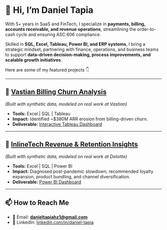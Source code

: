 # 👋 Hi, I’m Daniel Tapia  

With 5+ years in SaaS and FinTech, I specialize in **payments, billing, accounts receivable, and revenue operations**, streamlining the order-to-cash cycle and ensuring ASC 606 compliance.  

Skilled in **SQL, Excel, Tableau, Power BI, and ERP systems**, I bring a strategic mindset, partnering with finance, operations, and business teams to support **data-driven decision-making, process improvements, and scalable growth initiatives**.  

Here are some of my featured projects 👇  

---

## 🔹 [Vastian Billing Churn Analysis](https://github.com/dantapia17/Vastian-Billing-Churn-Analysis)  
*(Built with synthetic data, modeled on real work at Vastian)*  
- **Tools:** Excel | SQL | Tableau  
- **Impact:** Identified ~$380M ARR erosion from billing-driven churn.  
- **Deliverable:** [Interactive Tableau Dashboard](https://public.tableau.com/views/SaaSChurnAnalysisDashboard/Dashboard1?:language=en-US&:sid=&:display_count=n&:origin=viz_share_link)  

---

## 🔹 [InlineTech Revenue & Retention Insights](https://github.com/dantapia17/InlineTech-Revenue-Retention-Insights)  
*(Built with synthetic data, modeled on real work at Deloitte)*  
- **Tools:** Excel | SQL | Power BI  
- **Impact:** Diagnosed post-pandemic slowdown; recommended loyalty expansion, product bundling, and channel diversification.  
- **Deliverable:** [Power BI Dashboard](https://github.com/dantapia17/InlineTech-Revenue-Retention-Insights/blob/main/dashboard/README.md)  

---

## 📫 How to Reach Me  
- 📧 Email: **danieltapiahz1@gmail.com**  
- 💼 LinkedIn: [linkedin.com/in/daniel-tapia](https://www.linkedin.com/in/daniel-tapia)  

